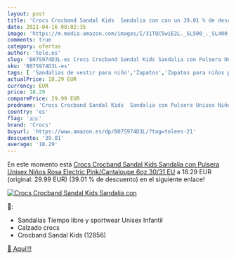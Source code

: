 ```yaml
---
layout: post
title: 'Crocs Crocband Sandal Kids  Sandalia con con un 39.01 % de descuento'
date: 2021-04-16 08:02:35
image: 'https://m.media-amazon.com/images/I/31TQC5wiE2L._SL500_._SL400_.jpg'
comments: true
category: ofertas
author: 'tole.es'
slug: 'B07S974D3L-es Crocs Crocband Sandal Kids Sandalia con Pulsera Unisex...'
sku: 'B07S974D3L-es'
tags: [ 'Sandalias de vestir para niño','Zapatos','Zapatos para niños pequeños','Zapatos y complementos','crocs','sandalia', ]
actualPrice: 18.29 EUR
currency: EUR
price: 18.29
comparePrice: 29.99 EUR
prodname: 'Crocs Crocband Sandal Kids  Sandalia con Pulsera Unisex Niños  Rosa  Electric Pink/Cantaloupe 6qz   30/31 EU'
country: 'es'
flag: '🇪🇸'
brand: 'Crocs'
buyurl: 'https://www.amazon.es/dp/B07S974D3L/?tag=tolees-21'
descuento: '39.01'
average: '18.29'
---
```


En este momento está [Crocs Crocband Sandal Kids  Sandalia con Pulsera Unisex Niños  Rosa  Electric Pink/Cantaloupe 6qz   30/31 EU](https://www.amazon.es/dp/B07S974D3L/?tag=tolees-21) a 18.29 EUR (original: 29.99 EUR) (39.01 %  de descuento) en el siguiente enlace!

[![Crocs Crocband Sandal Kids  Sandalia con](https://m.media-amazon.com/images/I/31TQC5wiE2L._SL500_._SL400_.jpg)](https://www.amazon.es/dp/B07S974D3L/?tag=tolees-21)

🔎:

- Sandalias Tiempo libre y sportwear Unisex Infantil
- Calzado crocs
- Crocband Sandal Kids (12856)

[🛒 Aquí!!!](https://www.amazon.es/dp/B07S974D3L/?tag=tolees-21)
